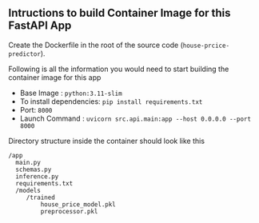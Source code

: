 ## Intructions to build Container Image for this FastAPI App

Create the Dockerfile in the root of the source code (`house-prcice-predictor`).

Following is all the information you would need to start building the container image for this app

- Base Image : `python:3.11-slim`
- To install dependencies: `pip install requirements.txt`
- Port: `8000`
- Launch Command : `uvicorn src.api.main:app --host 0.0.0.0 --port 8000`

Directory structure inside the container should look like this

```
/app
  main.py
  schemas.py
  inference.py
  requirements.txt
  /models
     /trained
         house_price_model.pkl
         preprocessor.pkl
```
